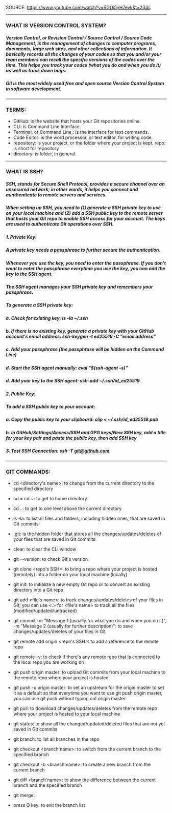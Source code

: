 SOURCE: https://www.youtube.com/watch?v=RGOj5yH7evk&t=234s

***

### WHAT IS VERSION CONTROL SYSTEM?
##### Version Control, or Revision Control / Source Control / Source Code Management, is the management of changes to computer programs, documents, large web sites, and other collections of information. It basically records all the changes of your codes so that you and/or your team members can recall the specific versions of the codes over the time. This helps you track your codes (what you do and when you do it) as well as track down bugs.
##### Git is the most widely used free and open source Version Control System in software development.

***

### TERMS:
* GitHub: is the website that hosts your Git repositories online.
* CLI: is Command Line Interface.
* Terminal, or Command Line,: is the interface for text commands.
* Code Editor: is the word processor, or text editor, for writing code.
* repository: is your project, or the folder where your project is kept. repo: is short for repository
* directory: is folder, in general.

***

### WHAT IS SSH?
##### SSH, stands for Secure Shell Protocol, provides a secure channel over an unsecured network; in other words, it helps you connect and aunthenticate to remote servers and services.
##### When setting up SSH, you need to (1) generate a SSH private key to use on your local machine and (2) add a SSH public key to the remote server that hosts your Git repo to enable SSH access for your account. The keys are used to authenticate Git operations over SSH.
##### 1. Private Key:
##### A private key needs a passphrase to further secure the authentication.
##### Whenever you use the key, you need to enter the passphrase. If you don't want to enter the passphrase everytime you use the key, you can add the key to the SSH agent.
##### The SSH agent manages your SSH private key and remembers your passphrase.
##### To generate a SSH private key:
##### a. Check for existing key: ls -la ~/.ssh
##### b. If there is no existing key, generate a private key with your GitHub account's email address: ssh-keygen -t ed25519 -C "email address"
##### c. Add your passphrase (the passphrase will be hidden on the Command Line)
##### d. Start the SSH agent manually: eval "$(ssh-agent -s)"
##### d. Add your key to the SSH agent: ssh-add ~/.ssh/id_ed25519
##### 2. Public Key:
##### To add a SSH public key to your account:
##### a. Copy the public key to your clipboard: clip < ~/.ssh/id_ed25519.pub
##### b. In GitHub/Settings/Access/SSH and GPG keys/New SSH key, add a title for your key pair and paste the public key, then add SSH key
##### 3. Test SSH Connection: ssh -T git@github.com

***
    
### GIT COMMANDS:
* cd <directory's name>: to change from the current directory to the specified directory
* cd = cd ~: to get to home directory
* cd ..: to get to one level above the current directory
* ls -la: to list all files and folders, including hidden ones, that are saved in Git commits
* .git: is the hidden folder that stores all the changes/updates/deletes of your files that are saved in Git commits
* clear: to clear the CLI window
* git --version: to check Git's version
* git clone <repo's SSH>: to bring a repo where your project is hosted (remotely) into a folder on your local machine (locally)
* git init: to initialize a new empty Git repo or to convert an existing directory into a Git repo
* git add <file's name>: to track changes/updates/deletes of your files in Git; you can use <.> for <file's name> to track all the files (modified/updated/untracked)
* git commit -m "Message 1 (usually for what you do and when you do it)", -m "Message 2 (usually for further description)": to save changes/updates/deletes of your files in Git
* git remote add origin <repo's SSH>: to add a reference to the remote repo
* git remote -v: to check if there's any remote repo that is connected to the local repo you are working on
* git push origin master: to upload Git commits from your local machine to the remote repo where your project is hosted
* git push -u origin master: to set an upstream for the origin master to set it as a default so that everytime you want to use git push origin master, you can use git push without typing out origin master
* git pull: to download changes/updates/deletes from the remote repo where your project is hosted to your local machine
* git status: to show all the changed/updated/deleted files that are not yet saved in Git commits
* git branch: to list all branches in the repo
* git checkout <branch'name>: to switch from the current branch to the specified branch
* git checkout -b <branch'name>: to create a new branch from the current branch
* git diff <branch'name>: to show the difference between the current branch and the specified branch

* git merge:
* press Q key: to exit the branch list
